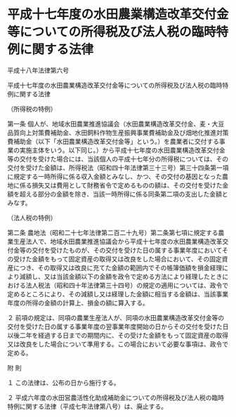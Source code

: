 # 平成十七年度の水田農業構造改革交付金等についての所得税及び法人税の臨時特例に関する法律

平成十八年法律第六号

平成十七年度の水田農業構造改革交付金等についての所得税及び法人税の臨時特例に関する法律

（所得税の特例）

第一条 個人が、地域水田農業推進協議会（水田農業構造改革交付金、麦・大豆品質向上対策費補助金、水田飼料作物生産振興事業費補助金及び畑地化推進対策費補助金（以下「水田農業構造改革交付金等」という。）を農業者に交付する事業の実施主体をいう。以下同じ。）から平成十七年度の水田農業構造改革交付金等の交付を受けた場合には、当該個人の平成十七年分の所得税については、その交付を受けた金額は、所得税法（昭和四十年法律第三十三号）第三十四条第一項に規定する一時所得に係る収入金額とみなし、かつ、その交付の基因となった農地に係る損失又は費用として財務省令で定めるものの額は、その交付を受けた金額を超える部分の金額を除き、当該一時所得に係る同条第二項の支出した金額とみなす。

（法人税の特例）

第二条 農地法（昭和二十七年法律第二百二十九号）第二条第七項に規定する農業生産法人で、地域水田農業推進協議会から平成十七年度の水田農業構造改革交付金等の交付を受けたものが、その交付を受けた日の属する事業年度においてその受けた金額をもって固定資産の取得又は改良をした場合において、その固定資産につき、その取得又は改良に充てた金額の範囲内でその帳簿価額を損金経理により減額し、又は当該金額以下の金額を政令で定める方法により経理したときにおける法人税法（昭和四十年法律第三十四号）の規定の適用については、政令で定めるところにより、その減額し又は経理した金額に相当する金額は、当該事業年度の所得の金額の計算上、損金の額に算入する。

２ 前項の規定は、同項の農業生産法人が、同項の水田農業構造改革交付金等の交付を受けた日の属する事業年度の翌事業年度開始の日からその交付を受けた日以後二年を経過する日までの期間内に、その受けた金額をもって固定資産の取得又は改良をした場合について準用する。この場合において必要な事項は、政令で定める。

附 則

１ この法律は、公布の日から施行する。

２ 平成六年度の水田営農活性化助成補助金についての所得税及び法人税の臨時特例に関する法律（平成七年法律第八号）は、廃止する。
